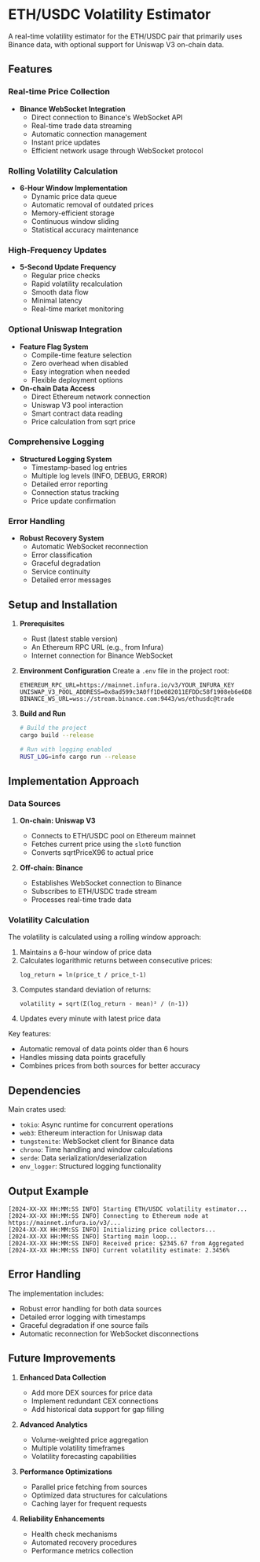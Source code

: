 # ETH/USDC Volatility Estimator

A real-time volatility estimator for the ETH/USDC pair that primarily uses Binance data, with optional support for Uniswap V3 on-chain data.

## Features

### Real-time Price Collection
- **Binance WebSocket Integration**
  - Direct connection to Binance's WebSocket API
  - Real-time trade data streaming
  - Automatic connection management
  - Instant price updates
  - Efficient network usage through WebSocket protocol

### Rolling Volatility Calculation
- **6-Hour Window Implementation**
  - Dynamic price data queue
  - Automatic removal of outdated prices
  - Memory-efficient storage
  - Continuous window sliding
  - Statistical accuracy maintenance

### High-Frequency Updates
- **5-Second Update Frequency**
  - Regular price checks
  - Rapid volatility recalculation
  - Smooth data flow
  - Minimal latency
  - Real-time market monitoring

### Optional Uniswap Integration
- **Feature Flag System**
  - Compile-time feature selection
  - Zero overhead when disabled
  - Easy integration when needed
  - Flexible deployment options
- **On-chain Data Access**
  - Direct Ethereum network connection
  - Uniswap V3 pool interaction
  - Smart contract data reading
  - Price calculation from sqrt price

### Comprehensive Logging
- **Structured Logging System**
  - Timestamp-based log entries
  - Multiple log levels (INFO, DEBUG, ERROR)
  - Detailed error reporting
  - Connection status tracking
  - Price update confirmation

### Error Handling
- **Robust Recovery System**
  - Automatic WebSocket reconnection
  - Error classification
  - Graceful degradation
  - Service continuity
  - Detailed error messages


## Setup and Installation

1. **Prerequisites**
   - Rust (latest stable version)
   - An Ethereum RPC URL (e.g., from Infura)
   - Internet connection for Binance WebSocket

2. **Environment Configuration**
   Create a `.env` file in the project root:
   ```
   ETHEREUM_RPC_URL=https://mainnet.infura.io/v3/YOUR_INFURA_KEY
   UNISWAP_V3_POOL_ADDRESS=0x8ad599c3A0ff1De082011EFDDc58f1908eb6e6D8
   BINANCE_WS_URL=wss://stream.binance.com:9443/ws/ethusdc@trade
   ```

3. **Build and Run**
   ```bash
   # Build the project
   cargo build --release

   # Run with logging enabled
   RUST_LOG=info cargo run --release
   ```

## Implementation Approach

### Data Sources

1. **On-chain: Uniswap V3**
   - Connects to ETH/USDC pool on Ethereum mainnet
   - Fetches current price using the `slot0` function
   - Converts sqrtPriceX96 to actual price

2. **Off-chain: Binance**
   - Establishes WebSocket connection to Binance
   - Subscribes to ETH/USDC trade stream
   - Processes real-time trade data

### Volatility Calculation

The volatility is calculated using a rolling window approach:
1. Maintains a 6-hour window of price data
2. Calculates logarithmic returns between consecutive prices:
   ```
   log_return = ln(price_t / price_t-1)
   ```
3. Computes standard deviation of returns:
   ```
   volatility = sqrt(Σ(log_return - mean)² / (n-1))
   ```
4. Updates every minute with latest price data

Key features:
- Automatic removal of data points older than 6 hours
- Handles missing data points gracefully
- Combines prices from both sources for better accuracy

## Dependencies

Main crates used:
- `tokio`: Async runtime for concurrent operations
- `web3`: Ethereum interaction for Uniswap data
- `tungstenite`: WebSocket client for Binance data
- `chrono`: Time handling and window calculations
- `serde`: Data serialization/deserialization
- `env_logger`: Structured logging functionality

## Output Example
```
[2024-XX-XX HH:MM:SS INFO] Starting ETH/USDC volatility estimator...
[2024-XX-XX HH:MM:SS INFO] Connecting to Ethereum node at https://mainnet.infura.io/v3/...
[2024-XX-XX HH:MM:SS INFO] Initializing price collectors...
[2024-XX-XX HH:MM:SS INFO] Starting main loop...
[2024-XX-XX HH:MM:SS INFO] Received price: $2345.67 from Aggregated
[2024-XX-XX HH:MM:SS INFO] Current volatility estimate: 2.3456%
```
## Error Handling

The implementation includes:
- Robust error handling for both data sources
- Detailed error logging with timestamps
- Graceful degradation if one source fails
- Automatic reconnection for WebSocket disconnections

## Future Improvements

1. **Enhanced Data Collection**
   - Add more DEX sources for price data
   - Implement redundant CEX connections
   - Add historical data support for gap filling

2. **Advanced Analytics**
   - Volume-weighted price aggregation
   - Multiple volatility timeframes
   - Volatility forecasting capabilities

3. **Performance Optimizations**
   - Parallel price fetching from sources
   - Optimized data structures for calculations
   - Caching layer for frequent requests

4. **Reliability Enhancements**
   - Health check mechanisms
   - Automated recovery procedures
   - Performance metrics collection


